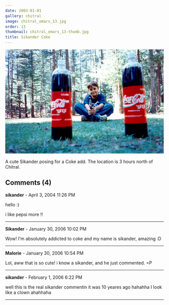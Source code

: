 ```yaml
---
date: 2003-01-01
gallery: chitral
image: chitral_omars_13.jpg
order: 13
thumbnail: chitral_omars_13-thumb.jpg
title: Sikander Coke
---
```


![Sikander Coke](./chitral_omars_13.jpg)

A cute Sikander posing for a Coke add. The location is 3 hours north of Chitral.

<div id="comments">

## Comments (4)

**sikander** - April  3, 2004 11:26 PM

hello :)

i like pepsi more !!

---

**Sikander** - January 30, 2006 10:02 PM

Wow! I'm absolutely addicted to coke and my name is sikander, amazing :D

---

**Malorie** - January 30, 2006 10:54 PM

Lol, aww that is so cute!
i know a sikander,
and he just commented. =P

---

**sikander** - February  1, 2006  6:22 PM

well this is the real sikander commentin it was 10 yeares ago hahahha I look like a clown ahahhaha

---

</div>
